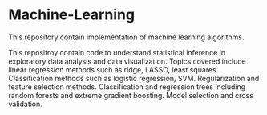 # Machine-Learning
This repository contain implementation of machine learning algorithms. 

This repositroy contain code to understand statistical inference in exploratory data analysis and data visualization. Topics covered include linear regression methods such as ridge, LASSO, least squares. Classification methods such as logistic regression, SVM. Regularization and feature selection methods. Classification and regression trees including random forests and extreme gradient boosting. Model selection and cross validation. 
